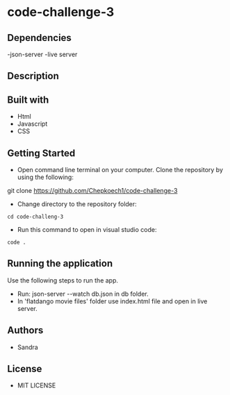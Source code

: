 # code-challenge-3
## Dependencies

   -json-server
   -live server

## Description

## Built with
   
   - Html
   - Javascript
   - CSS

## Getting Started

   - Open command line terminal on your computer. Clone the repository by using the following:

   git clone https://github.com/Chepkoech1/code-challenge-3

   - Change directory to the repository folder:

    cd code-challeng-3

   - Run this command to open in visual studio code:

    code .

## Running the application
Use the following steps to run the app.

  - Run: json-server --watch db.json in db folder.
  - In 'flatdango movie files' folder use index.html file and open in live server.

## Authors

 - Sandra

## License

 - MIT LICENSE